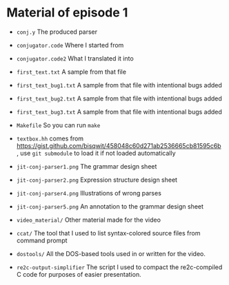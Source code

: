 # Material of episode 1

* `conj.y` The produced parser
* `conjugator.code` Where I started from
* `conjugator.code2` What I translated it into
* `first_text.txt` A sample from that file
* `first_text_bug1.txt` A sample from that file with intentional bugs added
* `first_text_bug2.txt` A sample from that file with intentional bugs added
* `first_text_bug3.txt` A sample from that file with intentional bugs added
* `Makefile` So you can run `make`
* `textbox.hh` comes from https://gist.github.com/bisqwit/458048c60d271ab2536665cb81595c6b , use `git submodule` to load it if not loaded automatically

* `jit-conj-parser1.png` The grammar design sheet
* `jit-conj-parser2.png` Expression structure design sheet
* `jit-conj-parser4.png` Illustrations of wrong parses
* `jit-conj-parser5.png` An annotation to the grammar design sheet
* `video_material/` Other material made for the video

* `ccat/` The tool that I used to list syntax-colored source files from command prompt
* `dostools/` All the DOS-based tools used in or written for the video.
* `re2c-output-simplifier` The script I used to compact the re2c-compiled C code for purposes of easier presentation.
